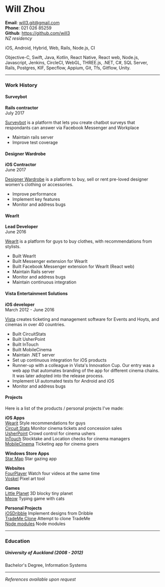 # Will Zhou  
**Email**: will3.git@gmail.com  
**Phone**: 021 026 85259  
**Github**: https://github.com/will3  
*NZ residency*

iOS, Android, Hybrid, Web, Rails, Node.js, CI

Objective-C, Swift, Java, Kotlin, React Native, React web, Node.js, Javascript, Jenkins, CircleCI, WebGL, THREE.js, .NET, C#, SQL Server, Rails, Postgres, KIF, Specflow, Appium, Git, Tfs, Gitflow, Unity.

------

### Work History

#### Surveybot
**Rails contractor**  
July 2017  

[Surveybot](https://surveybot.io/) is a platform that lets you create chatbot surveys that respondants can answer via Facebook Messenger and Workplace

- Maintain rails server
- Improve test coverage

#### Designer Wardrobe
**iOS Contractor**  
June 2017  

[Designer Wardrobe](https://designerwardrobe.co.nz) is a platform to buy, sell or rent pre-loved designer women's clothing or accessories. 

- Improve performance
- Implement key features
- Monitor and address bugs

#### WearIt  
**Lead Developer**  
June 2016  

[WearIt](https://www.wearit.co/) is a platform for guys to buy clothes, with recommendations from stylists.

- Built WearIt
- Built Messenger extension for WearIt
- Built Facebook Messenger extension for WearIt (React web)
- Maintain Rails server
- Monitor and address bugs
- Maintain continuous integration

#### Vista Entertainment Solutions  
**iOS developer**  
March 2012 - June 2016  

[Vista](http://www.vista.co) creates ticketing and management software for Events and Hoyts, and cinemas in over 40 countries.

- Built CircuitStats
- Built UsherPoint
- Built InTouch
- Built MobileCinema
- Maintain .NET server
- Set up continuous integration for iOS products
- Runner-up with a colleague in Vista's Innovation Cup. Our entry was a web app that automates branding of the app for different cinema chains. It was later adopted into the release process.
- Implement UI automated tests for Android and iOS 
- Monitor and address bugs


#### Projects
Here is a list of the products / personal projects I've made:

**iOS Apps**  
[Wearit](https://itunes.apple.com/nz/app/wearit-guys-get-styled-girls/id1135291501?mt=8) Style recommendations for guys  
[Circuit Stats](https://itunes.apple.com/us/app/circuit-stats/id396232359?mt=8) Monitor cinema tickets and concession sales   
[UsherPoint](https://itunes.apple.com/nz/app/vista-usherpoint/id642694108) Crowd control for cinema ushers  
[InTouch](https://itunes.apple.com/nz/app/vista-intouch/id642693317) Stocktake and Location checks for cinema managers  
[MobileCinema](https://itunes.apple.com/nz/app/vista-mobile/id882981768) Ticketing app for cinema goers 

**Windows Store Apps**  
[Star Map](http://hellowinapps.com/app/sky-map/73b44797-85e2-4161-bfbb-a5efcbcbbc58) Star gazing app  

**Websites**    
[FourPlayer](http://fourplayer.herokuapp.com/) Watch four videos at the same time   
[Voskel](http://voskel.herokuapp.com) Pixel art tool  

**Games**  
[Little Planet](https://will3.github.io/little-planet) 3D blocky tiny planet  
[Meow](https://github.com/nychinn/meow) Typing game with cats  

**Personal Projects**  
[iOSDribble](https://github.com/will3/iOSDribble) Implement designs from Dribble  
[TradeMe Clone](https://github.com/will3/TradeMe) Attempt to clone TradeMe  
[Node modules](https://www.npmjs.com/~will3) Node modules  

------

### Education

##### University of Auckland (2008 - 2012)  
Bachelor's Degree, Information Systems

------

*References available upon request*